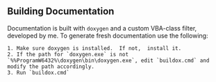 Building Documentation
-----------------------

Documentation is built with `doxygen` and a custom VBA-class filter, developed by me.
To generate fresh documentation use the following:

	1. Make sure doxygen is installed.  If not,  install it.
	2. If the path for `doxygen.exe` is not `%%ProgramW6432%\doxygen\bin\doxygen.exe`, edit `buildox.cmd` and modify the path accordingly.
	3. Run `buildox.cmd`



<!--  LocalWords:  doxygen exe buildox cmd
 -->
